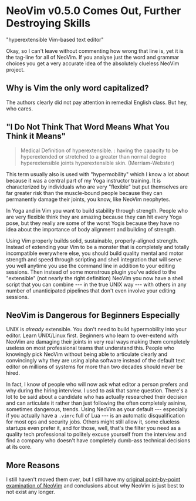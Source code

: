 # NeoVim v0.5.0 Comes Out, Further Destroying Skills

"hyperextensible Vim-based text editor"

Okay, so I can't leave without commenting how wrong that line is, yet it
is the tag-line for all of NeoVim. If you analyse just the word and
grammar choices you get a very accurate idea of the absolutely clueless
NeoVim project.

## Why is Vim the only word capitalized?

The authors clearly did not pay attention in remedial English class. But
hey, who cares.

## "I Do Not Think That Word Means What You Think it Means"

> Medical Definition of hyperextensible. : having the capacity to be 
> hyperextended or stretched to a greater than normal degree
> hyperextensible joints hyperextensible skin. (Merriam-Webster)

This term usually also is used with "hypermobility" which I know a lot
about because it was a central part of my Yoga instructor training. It
is characterized by individuals who are very "flexible" but put
themselves are far greater risk than the muscle-bound people because
they can permanently damage their joints, you know, like NeoVim
neophytes.


In Yoga and in Vim you want to build stability through strength. People
who are very flexible think they are amazing because they can hit every
Yoga pose, but they really are some of the worst Yogis because they have
no idea about the importance of body alignment and building of strength.

Using Vim properly builds solid, sustainable, properly-aligned strength.
Instead of extending your Vim to be a monster that is completely and
totally incompatible everywhere else, you should build quality mental and
motor strength and speed through scripting and shell integration that
will serve you well anytime you use the command line in addition to your
editing sessions. Then instead of some monstrous plugin you've added to
the "extensible" (not nearly the right definition) NeoVim you now have a
shell script that you can combine --- in the true UNIX way --- with
others in any number of unanticipated pipelines that don't even involve
your editing sessions.

## NeoVim is Dangerous for Beginners Especially

UNIX is *already* extensible. You don't need to build hypermobility into
your editor. Learn UNIX/Linux first. Beginners who learn to over-extend
with NeoVim are damaging their joints in very real ways making them
completely useless on most professional teams that understand this.
People who knowingly pick NeoVim without being able to articulate
clearly and convincingly why they are using alpha software instead of
the default text editor on millions of systems for more than two decades
should never be hired.

In fact, I know of people who will now ask what editor a person prefers
and why during the hiring interview. I used to ask that same question.
There's a lot to be said about a candidate who has actually researched
their decision and can articulate it rather than just following the
often completely asinine, sometimes dangerous, trends. Using NeoVim as
your default --- especially if you actually have a `.vimrc` full of Lua
--- is an automatic disqualification for most ops and security jobs.
Others might still allow it, some clueless startups even prefer it, and
for those, well, that's the filter you need as a quality tech
professional to politely excuse yourself from the interview and find a
company who doesn't have completely dumb-ass technical decisions at its
core.

## More Reasons

I still haven't moved them over, but I still have my [original
point-by-point examination of
NeoVim](https://rwx.gg/tools/editors/neovim/) and conclusions about why
NeoVim is just best to not exist any longer.
